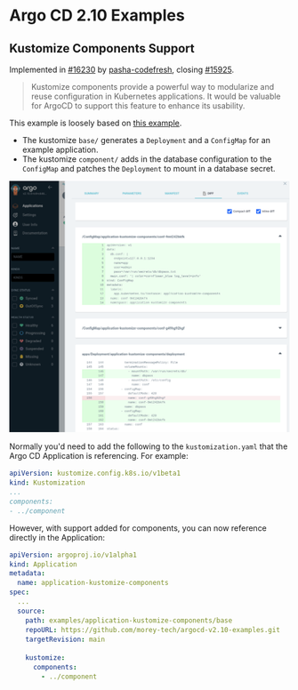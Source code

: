 # Argo CD 2.10 Examples
## Kustomize Components Support
Implemented in [#16230](https://github.com/argoproj/argo-cd/pull/16230) by [pasha-codefresh](https://github.com/pasha-codefresh), closing [#15925](https://github.com/argoproj/argo-cd/issues/15925).

> Kustomize components provide a powerful way to modularize and reuse configuration in Kubernetes applications. It would be valuable for ArgoCD to support this feature to enhance its usability.

This example is loosely based on [this example](https://github.com/kubernetes-sigs/kustomize/blob/master/examples/components.md).
- The kustomize `base/` generates a `Deployment` and a `ConfigMap` for an example application.
- The kustomize `component/` adds in the database configuration to the `ConfigMap` and patches the `Deployment` to mount in a database secret.

![Diff from kustomize component](../../readme-images/2024-01-29-17-15-56.png)

Normally you'd need to add the following to the `kustomization.yaml` that the Argo CD Application is referencing. For example:
```yaml
apiVersion: kustomize.config.k8s.io/v1beta1
kind: Kustomization
...
components:
- ../component
```

However, with support added for components, you can now reference directly in the Application:
```yaml
apiVersion: argoproj.io/v1alpha1
kind: Application
metadata:
  name: application-kustomize-components
spec:
  ...
  source:
    path: examples/application-kustomize-components/base
    repoURL: https://github.com/morey-tech/argocd-v2.10-examples.git
    targetRevision: main

    kustomize:
      components:
        - ../component
```